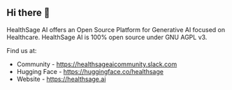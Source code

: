 ## Hi there 👋

HealthSage AI offers an Open Source Platform for Generative AI focused on Healthcare. HealthSage AI is 100% open source under GNU AGPL v3.

Find us at:
- Community - https://healthsageaicommunity.slack.com
- Hugging Face - https://huggingface.co/healthsage
- Website - https://healthsage.ai
  
